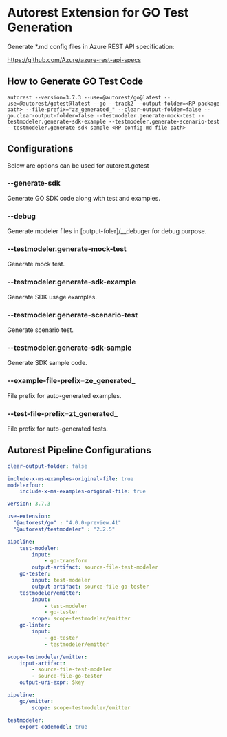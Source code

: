 # Autorest Extension for GO Test Generation

Generate \*.md config files in Azure REST API specification:

https://github.com/Azure/azure-rest-api-specs

## How to Generate GO Test Code

```
autorest --version=3.7.3 --use=@autorest/go@latest --use=@autorest/gotest@latest --go --track2 --output-folder=<RP package path> --file-prefix="zz_generated_" --clear-output-folder=false --go.clear-output-folder=false --testmodeler.generate-mock-test --testmodeler.generate-sdk-example --testmodeler.generate-scenario-test --testmodeler.generate-sdk-sample <RP config md file path>
```

## Configurations

Below are options can be used for autorest.gotest

### --generate-sdk

Generate GO SDK code along with test and examples.

### --debug

Generate modeler files in [output-foler]/\_\_debuger for debug purpose.

### --testmodeler.generate-mock-test

Generate mock test.

### --testmodeler.generate-sdk-example

Generate SDK usage examples.

### --testmodeler.generate-scenario-test

Generate scenario test.

### --testmodeler.generate-sdk-sample

Generate SDK sample code.

### --example-file-prefix=ze_generated_

File prefix for auto-generated examples.

### --test-file-prefix=zt_generated_

File prefix for auto-generated tests.

## Autorest Pipeline Configurations

```yaml $(go)
clear-output-folder: false

include-x-ms-examples-original-file: true
modelerfour:
    include-x-ms-examples-original-file: true

version: 3.7.3

use-extension:
  "@autorest/go" : "4.0.0-preview.41"
  "@autorest/testmodeler" : "2.2.5"

pipeline:
    test-modeler:
        input: 
            - go-transform
        output-artifact: source-file-test-modeler
    go-tester:
        input: test-modeler
        output-artifact: source-file-go-tester
    testmodeler/emitter:
        input:
            - test-modeler
            - go-tester
        scope: scope-testmodeler/emitter
    go-linter:
        input:
            - go-tester
            - testmodeler/emitter

scope-testmodeler/emitter:
    input-artifact:
        - source-file-test-modeler
        - source-file-go-tester
    output-uri-expr: $key
```

```yaml $(go) && !$(generate-sdk)
pipeline:
    go/emitter:
        scope: scope-testmodeler/emitter
```

```yaml $(debug)
testmodeler:
    export-codemodel: true
```
